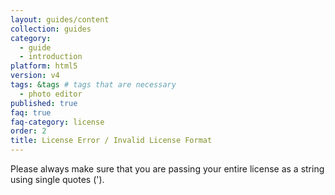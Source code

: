 ```yaml
---
layout: guides/content
collection: guides
category:
  - guide
  - introduction
platform: html5
version: v4
tags: &tags # tags that are necessary
  - photo editor
published: true
faq: true
faq-category: license
order: 2
title: License Error / Invalid License Format
---
```


Please always make sure that you are passing your entire license as a string using single quotes (').